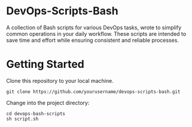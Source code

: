 # DevOps-Scripts-Bash
A collection of Bash scripts for various DevOps tasks, wrote to simplify common operations in your daily workflow.
 These scripts are intended to save time and effort while ensuring consistent and reliable processes.

# Getting Started
Clone this repository to your local machine.
```
git clone https://github.com/yourusername/devops-scripts-bash.git
```
Change into the project directory:
```
cd devops-bash-scripts
sh script.sh
```
